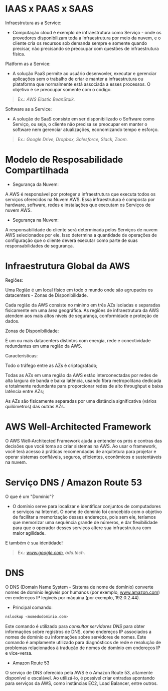 # IAAS x PAAS x SAAS

Infraestrutura as a Service: 

* Computação cloud é exemplo de infraestrutura como Serviço - onde os provedores disponibilizam toda a Infraestrutura por meio da nuvem, e o cliente cria os recursos sob demanda sempre e somente quando precisar, não precisando se preocupar com questões de infraestrutura física.

Platform as a Service:

* A solução PaaS permite ao usuário desenvovler, executar e gerenciar aplicações sem o trabalho de criar e manter a infraestrutura ou plataforma que normalmente está associada a esses processos. O objetivo é se preocupar somente com o código. 

> Ex.: _AWS Elastic BeanStalk._

Software as a Service:

* A solução de SaaS consiste em ser disponibilizado o Software como Serviço, ou seja, o cliente não precisa se preocupar em manter o software nem gerenciar atualizações, economizando tempo e esforço. 

> Ex.: _Google Drive, Dropbox, Salesforce, Slack, Zoom._

# Modelo de Resposabilidade Compartilhada

* Segurança da Nuvem:

A AWS é responsável por proteger a infraestrutura que executa todos os serviços oferecidos na Nuvem AWS. Essa infraestrutura é composta por hardware, software, redes e instalações que executam os Serviços de nuvem AWS.

* Segurança na Nuvem:

A responsabilidade do cliente será determinada pelos Serviços de nuvem AWS selecionados por ele. Isso determina a quantidade de operações de configuração que o cliente deverá executar como parte de suas responsabilidades de segurança.

# Infraestrutura Global da AWS

Regiões:

Uma Região é um local físico em todo o mundo onde são agrupados os datacenters - Zonas de Disponibilidade.

Cada região da AWS consiste no mínimo em três AZs isoladas e separadas fisicamente em uma área geográfica. As regiões de infraestrutura da AWS atendem aos mais altos níveis de segurança, conformidade e proteção de dados.

Zonas de Disponibilidade:

É um ou mais datacenters distintos com energia, rede e conectividade redundantes em uma região da AWS.

Características:

Todo o tráfego entre as AZs é criptografado;

Todas as AZs em uma região da AWS estão interconectadas por redes de alta largura de banda e baixa latência, usando fibra metropolitana dedicada e totalmente redundante para proporcionar redes de alto throughput e baixa latência entre AZs;

As AZs são fisicamente separadas por uma distância significativa (vários quilômetros) das outras AZs.

# AWS Well-Architected Framework

O AWS Well-Architected Framework ajuda a entender os prós e contras das decisões que você toma ao criar sistemas na AWS. Ao usar o framework, você terá acesso à práticas recomendadas de arquitetura para projetar e operar sistemas confiáveis, seguros, eficientes, econômicos e sustentáveis na nuvem.

# Serviço DNS / Amazon Route 53

O que é um "Domínio"?

* O domínio serve para localizar e identificar conjuntos de computadores e serviços na Internet. O nome de domínio foi concebido com o objetivo de facilitar a memorização desses endereços, pois sem ele, teríamos que memorizar uma sequência grande de números, e dar flexibilidade para que o operador desses serviços altere sua infraestrutura com maior agilidade.

E também é sua identidade!

> Ex.: _www.google.com_, _ada.tech_.

# DNS

O DNS (Domain Name System - Sistema de nome de domínio) converte nomes de domínio legíveis por humanos (por exemplo, www.amazon.com) em endereços IP legíveis por máquina (por exemplo, 192.0.2.44).

* Principal comando:
```sh
nslookup <nomedodominio.com>
```

Este comando é utilizado para _consultar servidores DNS_ para obter informações sobre registros de DNS, como endereços IP associados a nomes de domínio ou informações sobre servidores de nomes. Este comando é amplamente utilizado para diagnósticos de rede e resolução de problemas relacionados à tradução de nomes de domínio em endereços IP e vice-versa.

* Amazon Route 53

O serviço de DNS oferecido pela AWS é o Amazon Route 53, altamente disponível e escalável. Ao utilizá-lo, é possível criar entradas apontando para serviços da AWS, como instâncias EC2, Load Balancer, entre outros.

